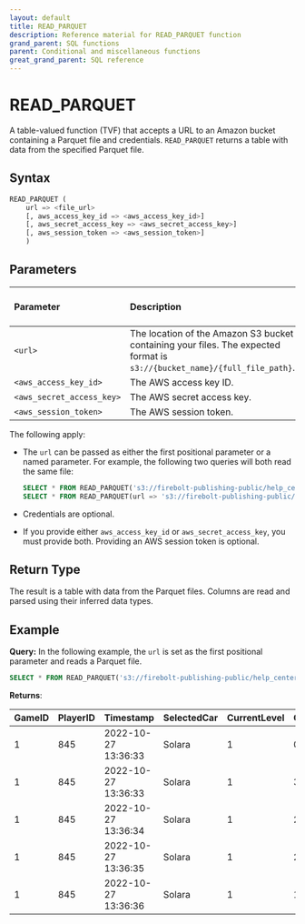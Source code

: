 ```yaml
---
layout: default
title: READ_PARQUET
description: Reference material for READ_PARQUET function
grand_parent: SQL functions
parent: Conditional and miscellaneous functions
great_grand_parent: SQL reference
---
```


# READ_PARQUET

A table-valued function (TVF) that accepts a URL to an Amazon bucket containing a Parquet file and credentials. `READ_PARQUET` returns a table with data from the specified Parquet file.

## Syntax

```sql
READ_PARQUET ( 
    url => <file_url>
    [, aws_access_key_id => <aws_access_key_id>]
    [, aws_secret_access_key => <aws_secret_access_key>]
    [, aws_session_token => <aws_session_token>]
    )
```

## Parameters

| Parameter                     | Description                                                                                      | Supported input types |
|:------------------------------|:-------------------------------------------------------------------------------------------------|:----------------------|
| `<url>`                       | The location of the Amazon S3 bucket containing your files. The expected format is `s3://{bucket_name}/{full_file_path}`.          | `TEXT`                |
| `<aws_access_key_id>`                | The AWS access key ID.                                                                                      | `TEXT`                |
| `<aws_secret_access_key>`            | The AWS secret access key.                                                                                  | `TEXT`                |
| `<aws_session_token>`            | The AWS session token.                                                                                 | `TEXT`                |

The following apply:

* The `url` can be passed as either the first positional parameter or a named parameter. For example, the following two queries will both read the same file:

    ```sql
    SELECT * FROM READ_PARQUET('s3://firebolt-publishing-public/help_center_assets/firebolt_sample_dataset/playstats/TournamentID=92/cc2a2a0b4e8b4fb39abf20a956e7cc3e-0.parquet');
    SELECT * FROM READ_PARQUET(url => 's3://firebolt-publishing-public/help_center_assets/firebolt_sample_dataset/playstats/TournamentID=92/cc2a2a0b4e8b4fb39abf20a956e7cc3e-0.parquet');
    ```

* Credentials are optional. 

* If you provide either `aws_access_key_id` or `aws_secret_access_key`, you must provide both. Providing an AWS session token is optional.

## Return Type

The result is a table with data from the Parquet files. Columns are read and parsed using their inferred data types.

## Example

**Query:**
In the following example, the `url` is set as the first positional parameter and reads a Parquet file.

   ```sql
   SELECT * FROM READ_PARQUET('s3://firebolt-publishing-public/help_center_assets/firebolt_sample_dataset/playstats/TournamentID=92/cc2a2a0b4e8b4fb39abf20a956e7cc3e-0.parquet') LIMIT 5;
```

**Returns**:

| GameID | PlayerID | Timestamp | SelectedCar | CurrentLevel | CurrentSpeed | CurrentPlayTime | CurrentScore | Event | ErrorCode |
|:---------|:---------|:--------------------|:---------|:---------|:---------|:---------|:---------|:---------|:----------|
| 1       | 845     | 2022-10-27 13:36:33| Solara  | 1       | 0       | 0       | 0       | Brake   | NoError  |
| 1       | 845     | 2022-10-27 13:36:33| Solara  | 1       | 339     | 0.9872  | 2       | RightTurn| GraphicsFreeze |
| 1       | 845     | 2022-10-27 13:36:34| Solara  | 1       | 288     | 1.9744  | 20      | Tilt     | NoError  |
| 1       | 845     | 2022-10-27 13:36:35| Solara  | 1       | 260     | 2.9616  | 53      | Block    | TextNotFound |
| 1       | 845     | 2022-10-27 13:36:36| Solara  | 1       | 196     | 3.9488  | 81      | FullSpeed| NoError  |

